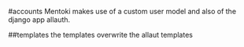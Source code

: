 #accounts
Mentoki makes use of a custom user model and also of the django app allauth.

##templates
the templates overwrite the allaut templates


 
 
 

